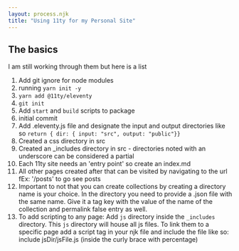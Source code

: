 ```yaml
---
layout: process.njk
title: "Using 11ty for my Personal Site"
---
```


## The basics
I am still working through them but here is a list

1. Add git ignore for node modules
2. running `yarn init -y`
3. `yarn add @11ty/eleventy`
4. `git init`
5. Add `start` and `build` scripts to package
6. initial commit
7. Add .eleventy.js file and designate the input and output directories like so `return { dir: { input: "src", output: "public"}}`
8. Created a css directory in src
9. Created an _includes directory in src - directories noted with an underscore can be considered a partial
10. Each 11ty site needs an 'entry point' so create an index.md
11. All other pages created after that can be visited by navigating to the url fEx: '/posts' to go see posts
12. Important to not that you can create collections by creating a directory name is your choice. In the directory you need to provide a .json file with the same name. Give it a tag key with the value of the name of the collection and permalink false entry as well.
13. To add scripting to any page: Add `js` directory inside the `_includes` directory. This `js` directory will house all js files. To link them to a specific page add a script tag in your njk file and include the file like so: include jsDir/jsFile.js (inside the curly brace with percentage)
